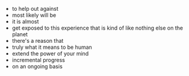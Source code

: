 * to help out against
* most likely will be
* it is almost
* get exposed to this experience that is kind of like nothing else on the planet
* there's a reason that
* truly what it means to be human
* extend the power of your mind
* incremental progress
* on an ongoing basis


